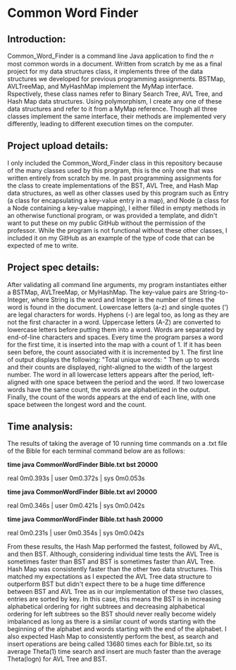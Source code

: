 # Common Word Finder
## Introduction:
Common_Word_Finder is a command line Java application to find the 𝑛 most common
words in a document. Written from scratch by me as a final project for my data
structures class, it implements three of the data structures we developed for
previous programming assignments. BSTMap, AVLTreeMap, and MyHashMap implement the
MyMap interface. Rspectively, these class names refer to Binary Search Tree,
AVL Tree, and Hash Map data structures. Using polymorphism, I create any one
of these data structures and refer to it from a MyMap reference. Though all
three classes implement the same interface, their methods are implemented very
differently, leading to different execution times on the computer.

## Project upload details:
I only included the Common_Word_Finder class in this repository because of the
many classes used by this program, this is the only one that was written
entirely from scratch by me. In past programming assignments for the class
to create implementations of the BST, AVL Tree, and Hash Map data structures,
as well as other classes used by this program such as Entry (a class for
encapsulating a key-value entry in a map), and Node (a class for a Node
containing a key-value mapping), I either filled in empty methods in an
otherwise functional program, or was provided a template, and didn't want
to put these on my public GitHub without the permission of the professor.
While the program is not functional without these other classes, I
included it on my GitHub as an example of the type of code that can be
expected of me to write.

## Project spec details:
After validating all command line arguments, my program instantiates either a
BSTMap, AVLTreeMap, or MyHashMap. The key-value pairs are String-to-Integer,
where String is the word and Integer is the number of times the word is
found in the document. Lowercase letters (a-z) and single quotes (') are legal
characters for words. Hyphens (-) are legal too, as long as they are not the
first character in a word. Uppercase letters (A-Z) are converted to lowercase
letters before putting them into a word. Words are separated by end-of-line
characters and spaces. Every time the program parses a word for the first
time, it is inserted into the map with a count of 1. If it has been seen
before, the count associated with it is incremented by 1. The first line of
output displays the following: "Total unique words: <some positive integer>"
Then up to <limit> words and their counts are displayed, right-aligned to the
width of the largest number. The word in all lowercase letters appears after
the period, left-aligned with one space between the period and the word. If two
lowercase words have the same count, the words are alphabetized in the output.
Finally, the count of the words appears at the end of each line, with one space
between the longest word and the count.

## Time analysis:
The results of taking the average of 10 running time commands on a .txt file of
the Bible for each terminal command below are as follows:

**time java CommonWordFinder Bible.txt bst 20000**
  
real 0m0.393s | user 0m0.372s | sys 0m0.053s
  

**time java CommonWordFinder Bible.txt avl 20000**
  
real 0m0.346s | user 0m0.421s | sys 0m0.042s

  
**time java CommonWordFinder Bible.txt hash 20000**
  
real 0m0.231s | user 0m0.354s | sys 0m0.042s
  

From these results, the Hash Map performed the fastest, followed by AVL, and
then BST. Although, considering individual time tests the AVL Tree is sometimes
faster than BST and BST is sometimes faster than AVL Tree. Hash Map was
consistently faster than the other two data structures. This matched my
expectations as I expected the AVL Tree data structure to outperform BST but
didn't expect there to be a huge time difference between BST and AVL Tree as in
our implementation of these two classes, entries are sorted by key. In this
case, this means the BST is in increasing alphabetical ordering for right
subtrees and decreasing alphabetical ordering for left subtrees so the BST
should never really become widely imbalanced as long as there is a similar
count of words starting with the beginning of the alphabet and words starting
with the end of the alphabet. I also expected Hash Map to consistently
perform the best, as search and insert operations are being called 13680 times
each for Bible.txt, so its average Theta(1) time search and insert are much
faster than the average Theta(logn) for AVL Tree and BST.
